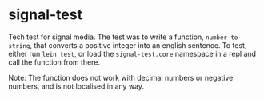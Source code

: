 # signal-test

Tech test for signal media. The test was to write a function, `number-to-string`, that converts a positive integer into an english sentence. To test, either run `lein test`, or load the `signal-test.core` namespace in a repl and call the function from there.

Note: The function does not work with decimal numbers or negative numbers, and is not localised in any way.
